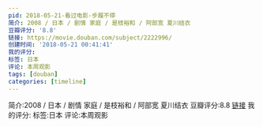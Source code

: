 ```yaml
---
pid: 2018-05-21-看过电影-步履不停
简介: 2008 / 日本 / 剧情 家庭 / 是枝裕和 / 阿部宽 夏川结衣
豆瓣评分: '8.8'
链接: https://movie.douban.com/subject/2222996/
创建时间: '2018-05-21 00:41:41'
我的评分:
标签: 日本
评论: 本周观影
tags: [douban]
categories: [timeline]
---
```

简介:2008 / 日本 / 剧情 家庭 / 是枝裕和 / 阿部宽 夏川结衣
豆瓣评分:8.8
[链接](https://movie.douban.com/subject/2222996/)
我的评分:
标签:日本
评论:本周观影
